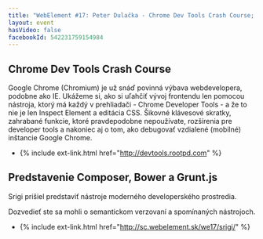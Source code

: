 ```yaml
---
title: "WebElement #17: Peter Dulačka - Chrome Dev Tools Crash Course; Igor Hlina - Predstavenie Composer, Bower a Grunt.js"
layout: event
hasVideo: false
facebookId: 542231759154984
---
```


## Chrome Dev Tools Crash Course

Google Chrome (Chromium) je už snáď povinná výbava webdevelopera, podobne ako IE. Ukážeme si, ako si uľahčiť vývoj
frontendu len pomocou nástroja, ktorý má každý v prehliadači - Chrome Developer Tools - a že to nie je len Inspect
Element a editácia CSS. Šikovné klávesové skratky, zahrabané funkcie, ktoré pravdepodobne nepoužívate, rozšírenia pre
developer tools a nakoniec aj o tom, ako debugovať vzdialené (mobilné) inštancie Google Chrome.


- {% include ext-link.html href="http://devtools.rootpd.com" %}

## Predstavenie Composer, Bower a Grunt.js

Srigi prišiel predstaviť nástroje moderného developerského prostredia.

Dozvedieť ste sa mohli o semantickom verzovaní a spomínaných nástrojoch.

- {% include ext-link.html href="http://sc.webelement.sk/we17/srigi/" %}

